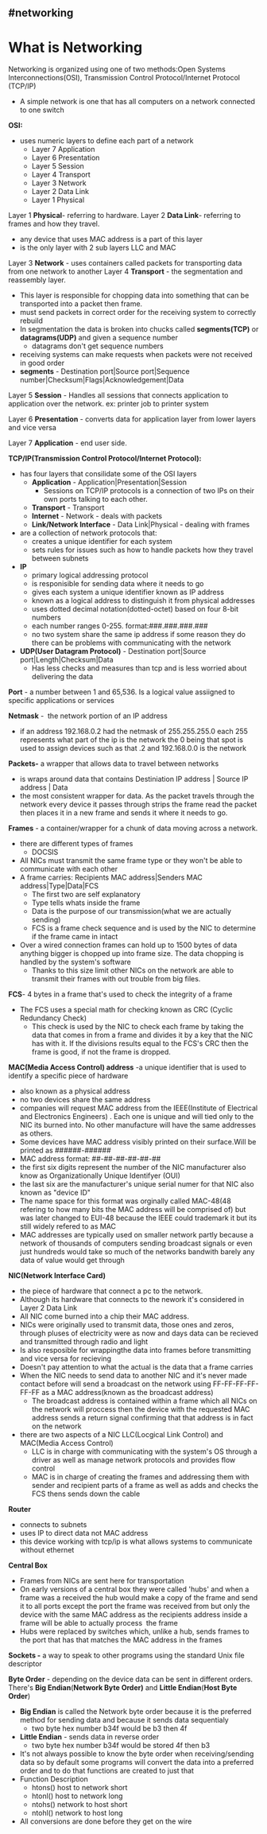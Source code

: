 #networking
---

# What is Networking


Networking is organized using one of two methods:Open Systems Interconnections(OSI), Transmission Control Protocol/Internet Protocol (TCP/IP)

*   A simple network is one that has all computers on a network connected to one switch

**OSI:**

*   uses numeric layers to define each part of a network
    *   Layer 7 Application
    *   Layer 6 Presentation
    *   Layer 5 Session
    *   Layer 4 Transport
    *   Layer 3 Network
    *   Layer 2 Data Link
    *   Layer 1 Physical

Layer 1 **Physical**\- referring to hardware.
Layer 2 **Data Link**\- referring to frames and how they travel.

*   any device that uses MAC address is a part of this layer
*   is the only layer with 2 sub layers LLC and MAC

Layer 3 **Network** - uses containers called packets for transporting data from one network to another
Layer 4 **Transport** - the segmentation and reassembly layer.

*   This layer is responsible for chopping data into something that can be transported into a packet then frame.
*   must send packets in correct order for the receiving system to correctly rebuild
*   In segmentation the data is broken into chucks called **segments(TCP)** or **datagrams(UDP)** and given a sequence number
    *   datagrams don't get sequence numbers
*   receiving systems can make requests when packets were not received in good order
*   **segments** - Destination port|Source port|Sequence number|Checksum|Flags|Acknowledgement|Data

Layer 5 **Session** - Handles all sessions that connects application to application over the network. ex: printer job to printer system

Layer 6 **Presentation** - converts data for application layer from lower layers and vice versa

Layer 7 **Application** - end user side.

**TCP/IP(Transmission Control Protocol/Internet Protocol):**

*   has four layers that consilidate some of the OSI layers
    *   **Application** - Application|Presentation|Session
        *   Sessions on TCP/IP protocols is a connection of two IPs on their own ports talking to each other.
    *   **Transport** - Transport
    *   **Internet** - Network - deals with packets
    *   **Link/Network Interface** - Data Link|Physical - dealing with frames
*   are a collection of network protocols that:
    *   creates a unique identifier for each system
    *   sets rules for issues such as how to handle packets how they travel between subnets
*   **IP**
    *   primary logical addressing protocol
    *   is responisible for sending data where it needs to go
    *   gives each system a unique identifier known as IP address
    *   known as a logical address to distinguish it from physical addresses
    *   uses dotted decimal notation(dotted-octet) based on four 8-bit numbers
    *   each number ranges 0-255. format:###.###.###.###
    *   no two system share the same ip address if some reason they do there can be problems with communicating with the network
*   **UDP(User Datagram Protocol)** - Destination port|Source port|Length|Checksum|Data
    *   Has less checks and measures than tcp and is less worried about delivering the data

**Port** - a number between 1 and 65,536. Is a logical value assiigned to specific applications or services

**Netmask** -  the network portion of an IP address

*   if an address 192.168.0.2 had the netmask of 255.255.255.0 each 255 represents what part of the ip is the network the 0 being that spot is used to assign devices such as that .2 and 192.168.0.0 is the network

**Packets-** a wrapper that allows data to travel between networks

*   is wraps around data that contains Destiniation IP address | Source IP address | Data
*   the most consistent wrapper for data. As the packet travels through the network every device it passes through strips the frame read the packet then places it in a new frame and sends it where it needs to go.

**Frames** - a container/wrapper for a chunk of data moving across a network.

*   there are different types of frames
    *   DOCSIS
*   All NICs must transmit the same frame type or they won't be able to communicate with each other
*   A frame carries: Recipients MAC address|Senders MAC address|Type|Data|FCS
    *   The first two are self explanatory
    *   Type tells whats inside the frame
    *   Data is the purpose of our transmission(what we are actually sending)
    *   FCS is a frame check sequence and is used by the NIC to determine if the frame came in intact
*   Over a wired connection frames can hold up to 1500 bytes of data anything bigger is chopped up into frame size. The data chopping is handled by the system's software
    *   Thanks to this size limit other NICs on the network are able to transmit their frames with out trouble from big files.

**FCS**\- 4 bytes in a frame that's used to check the integrity of a frame

*   The FCS uses a special math for checking known as CRC (Cyclic Redundancy Check)
    *   This check is used by the NIC to check each frame by taking the data that comes in from a frame and divides it by a key that the NIC has with it. If the divisions results equal to the FCS's CRC then the frame is good, if not the frame is dropped.

**MAC(Media Access Control) address** -a unique identifier that is used to identify a specific piece of hardware

*   also known as a physical address
*   no two devices share the same address
*   companies will request MAC address from the IEEE(Institute of Electrical and Electronics Engineers) . Each one is unique and will tied only to the NIC its burned into. No other manufacture will have the same addresses as others.
*   Some devices have MAC address visibly printed on their surface.Will be printed as ######-######
*   MAC address format: ##-##-##-##-##-##
*   the first six digits represent the number of the NIC manufacturer also know as Organizationally Unique Identifyer (OUI)
*   the last six are the manufacturer's unique serial numer for that NIC also known as "device ID"
*   The name space for this format was orginally called MAC-48(48 refering to how many bits the MAC address will be comprised of) but was later changed to EUI-48 because the IEEE could trademark it but its still widely refered to as MAC
*   MAC addresses are typically used on smaller network partly because a network of thousands of computers sending broadcast signals or even just hundreds would take so much of the networks bandwith barely any data of value would get through

**NIC(Network Interface Card)**

*   the piece of hardware that connect a pc to the network.
*   Although its hardware that connects to the nework it's considered in Layer 2 Data Link
*   All NIC come burned into a chip their MAC address.
*   NICs were originally used to transmit data, those ones and zeros, through pluses of electricity were as now and days data can be recieved and transmitted through radio and light
*   Is also resposible for wrappingthe data into frames before transmitting and vice versa for recieving
*   Doesn't pay attention to what the actual is the data that a frame carries
*   When the NIC needs to send data to another NIC and it's never made contact before will send a broadcast on the network using FF-FF-FF-FF-FF-FF as a MAC address(known as the broadcast address)
    *   The broadcast address is contained within a frame which all NICs on the network will proccess then the device with the requested MAC address sends a return signal confirming that that address is in fact on the network
*   there are two aspects of a NIC LLC(Locgical Link Control) and MAC(Media Access Control)
    *   LLC is in charge with communicating with the system's OS through a driver as well as manage network protocols and provides flow control
    *   MAC is in charge of creating the frames and addressing them with sender and recipient parts of a frame as well as adds and checks the FCS thens sends down the cable

**Router**

*   connects to subnets
*   uses IP to direct data not MAC address
*   this device working with tcp/ip is what allows systems to communicate without ethernet

**Central Box**

*   Frames from NICs are sent here for transportation
*   On early versions of a central box they were called 'hubs' and when a frame was a received the hub would make a copy of the frame and send it to all ports except the port the frame was received from but only the device with the same MAC address as the recipients address inside a frame will be able to actually process  the frame
*   Hubs were replaced by switches which, unlike a hub, sends frames to the port that has that matches the MAC address in the frames

**Sockets -** a way to speak to other programs using the standard Unix file descriptor

**Byte Order** \- depending on the device data can be sent in different orders. There's **Big Endian**(**Network Byte Order)** and **Little Endian**(**Host Byte Order**)

*   **Big Endian** is called the Network byte order because it is the preferred method for sending data and because it sends data sequentialy
    *   two byte hex number b34f would be b3 then 4f
*   **Little Endian** \- sends data in reverse order
    *   two byte hex number b34f would be stored 4f then b3
*   It's not always possible to know the byte order when receiving/sending data so by default some programs will convert the data into a preferred order and to do that functions are created to just that
*   Function Description
    *   htons() host to network short
    *   htonl() host to network long
    *   ntohs() network to host short
    *   ntohl() network to host long
*   All conversions are done before they get on the wire

